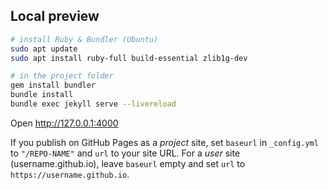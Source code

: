 ## Local preview

```bash
# install Ruby & Bundler (Ubuntu)
sudo apt update
sudo apt install ruby-full build-essential zlib1g-dev

# in the project folder
gem install bundler
bundle install
bundle exec jekyll serve --livereload
```

Open http://127.0.0.1:4000

If you publish on GitHub Pages as a *project* site, set `baseurl` in `_config.yml` to `"/REPO-NAME"` and `url` to your site URL. For a *user* site (username.github.io), leave `baseurl` empty and set `url` to `https://username.github.io`.

